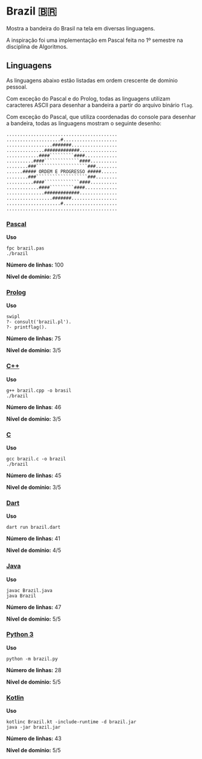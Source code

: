 # Brazil :brazil:

Mostra a bandeira do Brasil na tela em diversas linguagens.

A inspiração foi uma implementação em Pascal feita no 1º semestre na 
disciplina de Algoritmos.

## Linguagens

As linguagens abaixo estão listadas em ordem crescente de domínio pessoal.

Com exceção do Pascal e do Prolog, todas as linguagens utilizam caracteres
ASCII para desenhar a bandeira a partir do arquivo binário `flag`.

Com exceção do Pascal, que utiliza coordenadas do console para desenhar
a bandeira, todas as linguagens mostram o seguinte desenho:

```
.........................................
....................#....................
.................#######.................
..............#############..............
............####`````````####............
..........####`````````````####..........
........###```````````````````###........
......##### ORDEM E PROGRESSO #####......
........###```````````````````###........
..........####`````````````####..........
............####`````````####............
..............#############..............
.................#######.................
....................#....................
.........................................
```

### [Pascal](https://www.freepascal.org/download.html)

**Uso**

    fpc brazil.pas
    ./brazil

**Número de linhas:** 100

**Nível de domínio:** 2/5

### [Prolog](https://www.swi-prolog.org/download/stable)

**Uso**

    swipl
    ?- consult('brazil.pl').
    ?- printflag().
  
**Número de linhas:** 75

**Nível de domínio:** 3/5

### [C++](https://gcc.gnu.org/install/download.html)
    
**Uso**

    g++ brazil.cpp -o brasil
    ./brazil

**Número de linhas**: 46

**Nível de domínio:** 3/5
    
### [C](https://gcc.gnu.org/install/download.html)

**Uso**

    gcc brazil.c -o brazil
    ./brazil

**Número de linhas:** 45

**Nivel de domínio:** 3/5

### [Dart](https://dart.dev/get-dart)

**Uso**

    dart run brazil.dart

**Número de linhas:** 41

**Nivel de domínio:** 4/5

### [Java](https://www.java.com/pt-BR/download/ie_manual.jsp)

**Uso**

    javac Brazil.java
    java Brazil
    
**Número de linhas:** 47

**Nível de domínio:** 5/5

### [Python 3](https://www.python.org/downloads/)

**Uso**

    python -m brazil.py

**Número de linhas:** 28

**Nível de domínio:** 5/5

### [Kotlin](https://kotlinlang.org/releases.html)

**Uso**

    kotlinc Brazil.kt -include-runtime -d brazil.jar
    java -jar brazil.jar

**Número de linhas:** 43

**Nível de domínio:** 5/5